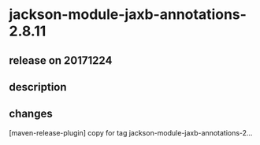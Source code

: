 # jackson-module-jaxb-annotations-2.8.11

## release on 20171224

## description

## changes

[maven-release-plugin] copy for tag jackson-module-jaxb-annotations-2…

